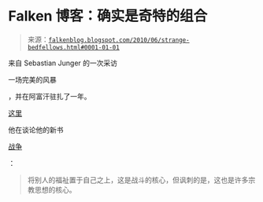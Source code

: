 <!--yml

分类：未分类

日期：2024-05-12 21:30:05

-->

# Falken 博客：确实是奇特的组合

> 来源：[`falkenblog.blogspot.com/2010/06/strange-bedfellows.html#0001-01-01`](http://falkenblog.blogspot.com/2010/06/strange-bedfellows.html#0001-01-01)

来自 Sebastian Junger 的一次采访

一场完美的风暴

，并在阿富汗驻扎了一年。

[这里](http://tv.nationalreview.com/uncommonknowledge/post/?q=NTczMWE3ZDgyMDE4NmE2MmI0OThjZWNkMGMzOTgyZDI=)

他在谈论他的新书

[战争](http://www.amazon.com/WAR-Sebastian-Junger/dp/0446556246)

： 

> 将别人的福祉置于自己之上，这是战斗的核心，但讽刺的是，这也是许多宗教思想的核心。
